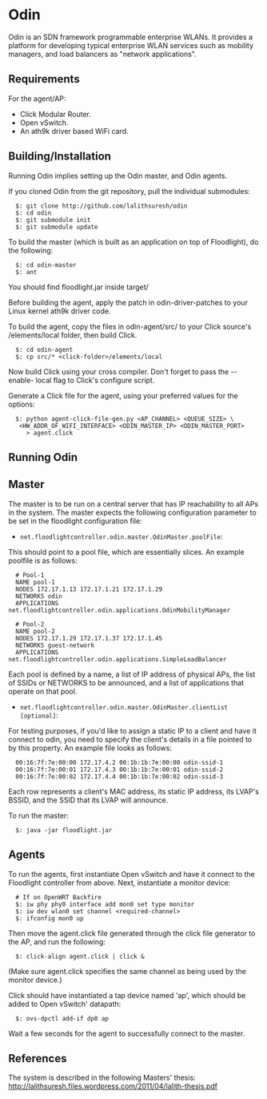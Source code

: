 Odin
====

Odin is an SDN framework programmable enterprise WLANs. It provides
a platform for developing typical enterprise WLAN services such as
mobility managers, and load balancers as "network applications".


Requirements
------------

For the agent/AP:

- Click Modular Router.
- Open vSwitch.
- An ath9k driver based WiFi card.


Building/Installation
---------------------

Running Odin implies setting up the Odin master, and Odin agents.

If you cloned Odin from the git repository, pull the individual submodules:

```
  $: git clone http://github.com/lalithsuresh/odin
  $: cd odin
  $: git submodule init
  $: git submodule update
```

To build the master (which is built as an application on top of Floodlight),
do the following:

```
  $: cd odin-master
  $: ant
```

You should find floodlight.jar inside target/

Before building the agent, apply the patch in odin-driver-patches to your
Linux kernel ath9k driver code.

To build the agent, copy the files in odin-agent/src/ to your Click source's
/elements/local folder, then build Click.

```
  $: cd odin-agent
  $: cp src/* <click-folder>/elements/local
```

Now build Click using your cross compiler. Don't forget to pass the --enable-
local flag to Click's configure script.

Generate a Click file for the agent, using your preferred values for the
options:

```
  $: python agent-click-file-gen.py <AP_CHANNEL> <QUEUE_SIZE> \
   <HW_ADDR_OF_WIFI_INTERFACE> <ODIN_MASTER_IP> <ODIN_MASTER_PORT>
     > agent.click
```

Running Odin
------------

Master
------

The master is to be run on a central server that has IP reachability to all
APs in the system. The master expects the following configuration parameter
to be set in the floodlight configuration file:

* `net.floodlightcontroller.odin.master.OdinMaster.poolFile`:

This should point to a pool file, which are essentially slices. An example
poolfile is as follows:

```
  # Pool-1
  NAME pool-1
  NODES 172.17.1.13 172.17.1.21 172.17.1.29
  NETWORKS odin
  APPLICATIONS net.floodlightcontroller.odin.applications.OdinMobilityManager

  # Pool-2
  NAME pool-2
  NODES 172.17.1.29 172.17.1.37 172.17.1.45
  NETWORKS guest-network
  APPLICATIONS net.floodlightcontroller.odin.applications.SimpleLoadBalancer
```

Each pool is defined by a name, a list of IP address of physical APs, the
list of SSIDs or NETWORKS to be announced, and a list of applications
that operate on that pool.

* `net.floodlightcontroller.odin.master.OdinMaster.clientList [optional]`:

For testing purposes, if you'd like to assign a static IP to a client
and have it connect to odin, you need to specify the client's details in a file
pointed to by this property. An example file looks as follows:

```
  00:16:7f:7e:00:00 172.17.4.2 00:1b:1b:7e:00:00 odin-ssid-1
  00:16:7f:7e:00:01 172.17.4.3 00:1b:1b:7e:00:01 odin-ssid-2
  00:16:7f:7e:00:02 172.17.4.4 00:1b:1b:7e:00:02 odin-ssid-3
```

Each row represents a client's MAC address, its static IP address, its LVAP's
BSSID, and the SSID that its LVAP will announce.

To run the master:

```
  $: java -jar floodlight.jar
```


Agents
------

To run the agents, first instantiate Open vSwitch and have it connect to the
Floodlight controller from above. Next, instantiate a monitor device:

```
  # If on OpenWRT Backfire
  $: iw phy phy0 interface add mon0 set type monitor
  $: iw dev wlan0 set channel <required-channel>
  $: ifconfig mon0 up
```

Then move the agent.click file generated through the click file generator to
the AP, and run the following:

```
  $: click-align agent.click | click &
```

(Make sure agent.click specifies the same channel as being used by the monitor
device.)

Click should have instantiated a tap device named 'ap', which should be added
to Open vSwitch' datapath:

```
  $: ovs-dpctl add-if dp0 ap
```

Wait a few seconds for the agent to successfully connect to the master.


References
----------

The system is described in the following Masters' thesis:
http://lalithsuresh.files.wordpress.com/2011/04/lalith-thesis.pdf
